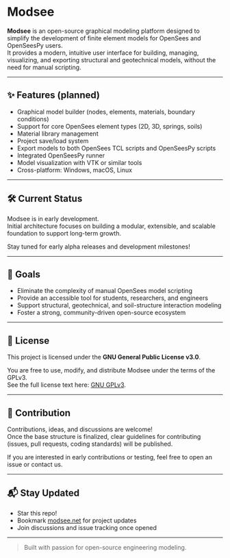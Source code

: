 # Modsee

**Modsee** is an open-source graphical modeling platform designed to simplify the development of finite element models for OpenSees and OpenSeesPy users.  
It provides a modern, intuitive user interface for building, managing, visualizing, and exporting structural and geotechnical models, without the need for manual scripting.

---

## ✨ Features (planned)

- Graphical model builder (nodes, elements, materials, boundary conditions)
- Support for core OpenSees element types (2D, 3D, springs, soils)
- Material library management
- Project save/load system
- Export models to both OpenSees TCL scripts and OpenSeesPy scripts
- Integrated OpenSeesPy runner
- Model visualization with VTK or similar tools
- Cross-platform: Windows, macOS, Linux

---

## 🛠️ Current Status

Modsee is in early development.  
Initial architecture focuses on building a modular, extensible, and scalable foundation to support long-term growth.

Stay tuned for early alpha releases and development milestones!

---

## 🚀 Goals

- Eliminate the complexity of manual OpenSees model scripting
- Provide an accessible tool for students, researchers, and engineers
- Support structural, geotechnical, and soil-structure interaction modeling
- Foster a strong, community-driven open-source ecosystem

---

## 📜 License

This project is licensed under the **GNU General Public License v3.0**.

You are free to use, modify, and distribute Modsee under the terms of the GPLv3.  
See the full license text here: [GNU GPLv3](https://www.gnu.org/licenses/gpl-3.0.txt).

---

## 📢 Contribution

Contributions, ideas, and discussions are welcome!  
Once the base structure is finalized, clear guidelines for contributing (issues, pull requests, coding standards) will be published.

If you are interested in early contributions or testing, feel free to open an issue or contact us.

---

## 📬 Stay Updated

- Star this repo!
- Bookmark [modsee.net](https://modsee.net) for project updates
- Join discussions and issue tracking once opened

---

> Built with passion for open-source engineering modeling.

